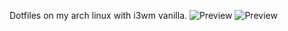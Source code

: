 Dotfiles on my arch linux with i3wm vanilla.
![Preview](https://raw.githubusercontent.com/nopain2110/i3wm-vanilla-dotfiles/master/Preview0.png)
![Preview](https://raw.githubusercontent.com/nopain2110/i3wm-vanilla-dotfiles/master/Preview1.png)
